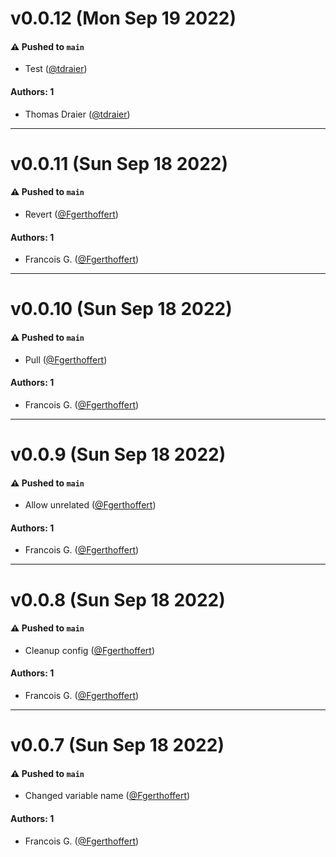 # v0.0.12 (Mon Sep 19 2022)

#### ⚠️ Pushed to `main`

- Test ([@tdraier](https://github.com/tdraier))

#### Authors: 1

- Thomas Draier ([@tdraier](https://github.com/tdraier))

---

# v0.0.11 (Sun Sep 18 2022)

#### ⚠️ Pushed to `main`

- Revert ([@Fgerthoffert](https://github.com/Fgerthoffert))

#### Authors: 1

- Francois G. ([@Fgerthoffert](https://github.com/Fgerthoffert))

---

# v0.0.10 (Sun Sep 18 2022)

#### ⚠️ Pushed to `main`

- Pull ([@Fgerthoffert](https://github.com/Fgerthoffert))

#### Authors: 1

- Francois G. ([@Fgerthoffert](https://github.com/Fgerthoffert))

---

# v0.0.9 (Sun Sep 18 2022)

#### ⚠️ Pushed to `main`

- Allow unrelated ([@Fgerthoffert](https://github.com/Fgerthoffert))

#### Authors: 1

- Francois G. ([@Fgerthoffert](https://github.com/Fgerthoffert))

---

# v0.0.8 (Sun Sep 18 2022)

#### ⚠️ Pushed to `main`

- Cleanup config ([@Fgerthoffert](https://github.com/Fgerthoffert))

#### Authors: 1

- Francois G. ([@Fgerthoffert](https://github.com/Fgerthoffert))

---

# v0.0.7 (Sun Sep 18 2022)

#### ⚠️ Pushed to `main`

- Changed variable name ([@Fgerthoffert](https://github.com/Fgerthoffert))

#### Authors: 1

- Francois G. ([@Fgerthoffert](https://github.com/Fgerthoffert))
